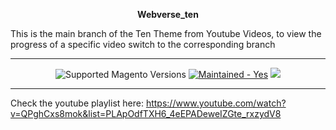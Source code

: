 <p align="center"><b>Webverse_ten</b></p> 
<p>This is the main branch of the Ten Theme from Youtube Videos, to view the progress of a specific video switch to the corresponding branch</p>
  
<hr />

<div align="center">
  <img src="https://img.shields.io/badge/magento-^2.3.0-brightgreen.svg?logo=magento&longCache=true&style=flat-square" alt="Supported Magento Versions" />
  <a href="https://github.com/thewebverse" target="_blank"><img src="https://img.shields.io/badge/maintained%3F-yes-brightgreen.svg?style=flat-square" alt="Maintained - Yes" /></a>
  <a href="https://opensource.org/licenses/MIT" target="_blank"><img src="https://img.shields.io/badge/license-MIT-blue.svg" /></a>
 
</div>

<hr />

Check the youtube playlist here: https://www.youtube.com/watch?v=QPghCxs8mok&list=PLApOdfTXH6_4eEPADeweIZGte_rxzydV8
